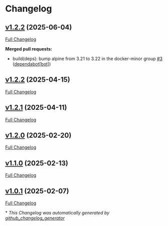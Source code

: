 # Changelog

## [v1.2.2](https://github.com/somaz94/image-tag-updater/tree/v1.2.2) (2025-06-04)

[Full Changelog](https://github.com/somaz94/image-tag-updater/compare/v1.2.2...v1.2.2)

**Merged pull requests:**

- build\(deps\): bump alpine from 3.21 to 3.22 in the docker-minor group [\#3](https://github.com/somaz94/image-tag-updater/pull/3) ([dependabot[bot]](https://github.com/apps/dependabot))

## [v1.2.2](https://github.com/somaz94/image-tag-updater/tree/v1.2.2) (2025-04-15)

[Full Changelog](https://github.com/somaz94/image-tag-updater/compare/v1.2.1...v1.2.2)

## [v1.2.1](https://github.com/somaz94/image-tag-updater/tree/v1.2.1) (2025-04-11)

[Full Changelog](https://github.com/somaz94/image-tag-updater/compare/v1.2.0...v1.2.1)

## [v1.2.0](https://github.com/somaz94/image-tag-updater/tree/v1.2.0) (2025-02-20)

[Full Changelog](https://github.com/somaz94/image-tag-updater/compare/v1.1.0...v1.2.0)

## [v1.1.0](https://github.com/somaz94/image-tag-updater/tree/v1.1.0) (2025-02-13)

[Full Changelog](https://github.com/somaz94/image-tag-updater/compare/v1.0.1...v1.1.0)

## [v1.0.1](https://github.com/somaz94/image-tag-updater/tree/v1.0.1) (2025-02-07)

[Full Changelog](https://github.com/somaz94/image-tag-updater/compare/v1.0.0...v1.0.1)



\* *This Changelog was automatically generated by [github_changelog_generator](https://github.com/github-changelog-generator/github-changelog-generator)*
